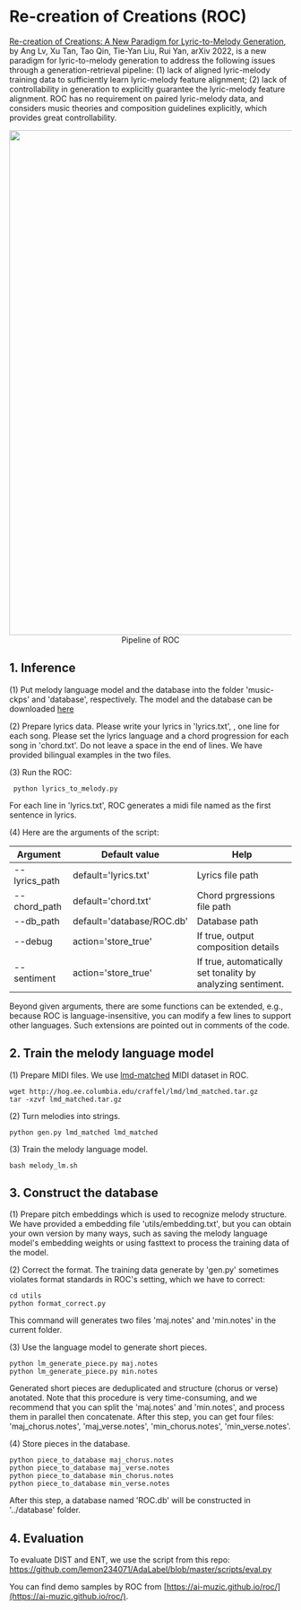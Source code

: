 # Re-creation of Creations (ROC)

[Re-creation of Creations: A New Paradigm for Lyric-to-Melody Generation](https://arxiv.org/pdf/2208.05697.pdf), by Ang Lv, Xu Tan, Tao Qin, Tie-Yan Liu, Rui Yan, arXiv 2022, is a new paradigm for lyric-to-melody generation to address the following issues through a generation-retrieval pipeline: (1) lack of aligned lyric-melody training data to sufficiently learn lyric-melody feature alignment; (2) lack of controllability in generation to explicitly guarantee the lyric-melody feature alignment. ROC has no requirement on paired lyric-melody data, and considers music theories and composition guidelines explicitly, which provides great controllability.


<p align="center"><img src="../img/ROC.PNG" width="900"><br/> Pipeline of ROC </p>

## 1. Inference

(1) Put melody language model and the database into the folder 'music-ckps' and 'database', respectively. The model and the database can be downloaded [here](https://drive.google.com/drive/folders/1TpWOMlRAaUL-R6CRLWfZK1ZeE1VCaubp?usp=sharing)

(2) Prepare lyrics data. Please write your lyrics in 'lyrics.txt', , one line for each song. Please set the lyrics language and a chord progression for each song in 'chord.txt'. Do not leave a space in the end of lines. We have provided bilingual examples in the two files.

(3) Run the ROC:
  ```shell
   python lyrics_to_melody.py
   ```
For each line in 'lyrics.txt', ROC generates a midi file named as the first sentence in lyrics.

(4) Here are the arguments of the script:

|Argument|Default value|Help|
|----|----|----|
|--lyrics_path|default='lyrics.txt'|Lyrics file path|
|--chord_path|default='chord.txt'|Chord prgressions file path|
|--db_path|default='database/ROC.db'|Database path|
|--debug|action='store_true'| If true, output composition details|
|--sentiment|action='store_true'| If true, automatically set tonality by analyzing sentiment.|

Beyond given arguments, there are some functions can be extended, e.g., because ROC is language-insensitive, you can modify a few lines to support other languages. Such extensions are pointed out in comments of the code.


## 2. Train the melody language model

(1) Prepare MIDI files. We use [lmd-matched](https://colinraffel.com/projects/lmd/) MIDI dataset in ROC.

```shell
wget http://hog.ee.columbia.edu/craffel/lmd/lmd_matched.tar.gz
tar -xzvf lmd_matched.tar.gz
```

(2) Turn melodies into strings.
```shell
python gen.py lmd_matched lmd_matched
```

(3) Train the melody language model.

```shell
bash melody_lm.sh
```

## 3. Construct the database

(1) Prepare pitch embeddings which is used to recognize melody structure. We have provided a embedding file 'utils/embedding.txt', but you can obtain your own version by many ways, such as saving the melody language model's embedding weights or using fasttext to process the training data of the model.

(2) Correct the format. The training data generate by 'gen.py' sometimes violates format standards in ROC's setting, which we have to correct:
```shell
cd utils
python format_correct.py 
```
This command will generates two files 'maj.notes' and 'min.notes' in the current folder.

(3) Use the language model to generate short pieces.
```shell
python lm_generate_piece.py maj.notes
python lm_generate_piece.py min.notes
```
Generated short pieces are deduplicated and structure (chorus or verse) anotated. Note that this procedure is very time-consuming, and we recommend that you can split the 'maj.notes' and 'min.notes', and process them in parallel then concatenate. After this step, you can get four files: 'maj_chorus.notes', 'maj_verse.notes', 'min_chorus.notes', 'min_verse.notes'.

(4) Store pieces in the database.
```shell
python piece_to_database maj_chorus.notes
python piece_to_database maj_verse.notes
python piece_to_database min_chorus.notes
python piece_to_database min_verse.notes
```
After this step, a database named 'ROC.db' will be constructed in '../database' folder.

## 4. Evaluation

To evaluate DIST and ENT, we use the script from this repo: https://github.com/lemon234071/AdaLabel/blob/master/scripts/eval.py



You can find demo samples by ROC from [https://ai-muzic.github.io/roc/](https://ai-muzic.github.io/roc/).
